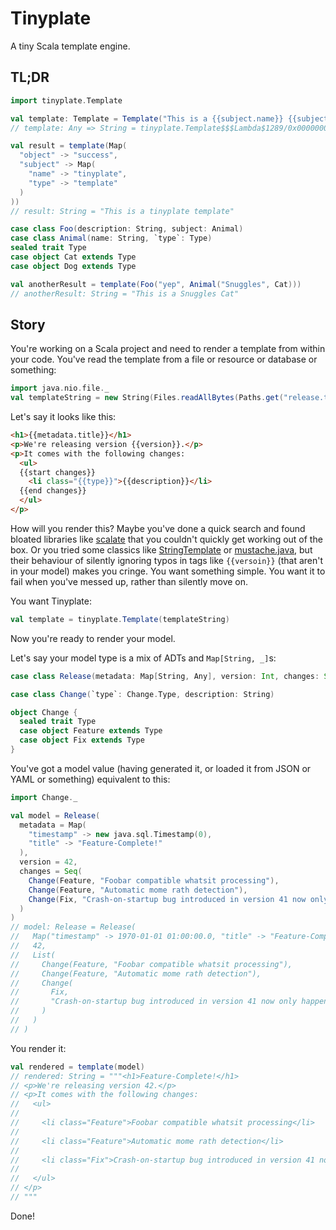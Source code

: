 Tinyplate
=========

A tiny Scala template engine.

TL;DR
-----

```scala
import tinyplate.Template

val template: Template = Template("This is a {{subject.name}} {{subject.type}}")
// template: Any => String = tinyplate.Template$$$Lambda$1289/0x0000000801833840@3c544c9

val result = template(Map(
  "object" -> "success",
  "subject" -> Map(
    "name" -> "tinyplate",
    "type" -> "template"
  )
))
// result: String = "This is a tinyplate template"

case class Foo(description: String, subject: Animal)
case class Animal(name: String, `type`: Type)
sealed trait Type
case object Cat extends Type
case object Dog extends Type

val anotherResult = template(Foo("yep", Animal("Snuggles", Cat)))
// anotherResult: String = "This is a Snuggles Cat"
```

Story
-----

You're working on a Scala project and need to render a template from within your code. You've read the template from a file or resource or database or something: 

```scala
import java.nio.file._
val templateString = new String(Files.readAllBytes(Paths.get("release.template.html")))
```
 
Let's say it looks like this:

```html
<h1>{{metadata.title}}</h1>
<p>We're releasing version {{version}}.</p>
<p>It comes with the following changes:
  <ul>
  {{start changes}}
    <li class="{{type}}">{{description}}</li>
  {{end changes}}
  </ul>
</p>
```

How will you render this? Maybe you've done a quick search and found bloated libraries like [scalate](https://github.com/scalate/scalate) that you couldn't quickly get working out of the box. Or you tried some classics like [StringTemplate](https://www.stringtemplate.org/) or [mustache.java](https://github.com/spullara/mustache.java), but their behaviour of silently ignoring typos in tags like `{{versoin}}` (that aren't in your model) makes you cringe. You want something simple. You want it to fail when you've messed up, rather than silently move on.

You want Tinyplate:

```scala
val template = tinyplate.Template(templateString)
```

Now you're ready to render your model.

Let's say your model type is a mix of ADTs and `Map[String, _]`s:

```scala
case class Release(metadata: Map[String, Any], version: Int, changes: Seq[Change])

case class Change(`type`: Change.Type, description: String)

object Change {
  sealed trait Type
  case object Feature extends Type
  case object Fix extends Type
}
```

You've got a model value (having generated it, or loaded it from JSON or YAML or something) equivalent to this:

```scala
import Change._

val model = Release(
  metadata = Map(
    "timestamp" -> new java.sql.Timestamp(0),
    "title" -> "Feature-Complete!"
  ),
  version = 42,
  changes = Seq(
    Change(Feature, "Foobar compatible whatsit processing"),
    Change(Feature, "Automatic mome rath detection"),
    Change(Fix, "Crash-on-startup bug introduced in version 41 now only happens on blue moons")
  )
)
// model: Release = Release(
//   Map("timestamp" -> 1970-01-01 01:00:00.0, "title" -> "Feature-Complete!"),
//   42,
//   List(
//     Change(Feature, "Foobar compatible whatsit processing"),
//     Change(Feature, "Automatic mome rath detection"),
//     Change(
//       Fix,
//       "Crash-on-startup bug introduced in version 41 now only happens on blue moons"
//     )
//   )
// )
```

You render it:

```scala
val rendered = template(model)
// rendered: String = """<h1>Feature-Complete!</h1>
// <p>We're releasing version 42.</p>
// <p>It comes with the following changes:
//   <ul>
//   
//     <li class="Feature">Foobar compatible whatsit processing</li>
//   
//     <li class="Feature">Automatic mome rath detection</li>
//   
//     <li class="Fix">Crash-on-startup bug introduced in version 41 now only happens on blue moons</li>
//   
//   </ul>
// </p>
// """
```

Done!
